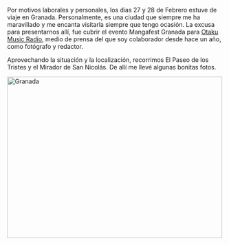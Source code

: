 Por motivos laborales y personales,  los días 27 y 28 de Febrero estuve de viaje en Granada. Personalmente, es una ciudad que siempre me ha maravillado y me encanta visitarla siempre que tengo ocasión. La excusa para presentarnos allí, fue cubrir el evento Mangafest Granada para [Otaku Music Radio](http://www.otakumusicradio.com), medio de prensa del que soy colaborador desde hace un año, como fotógrafo y redactor.

Aprovechando la situación y la localización, recorrimos El Paseo de los Tristes y el Mirador de San Nicolás. De allí me llevé algunas bonitas fotos.

<a data-flickr-embed="true" data-footer="true"  href="https://www.flickr.com/photos/srfreak/albums/72157665098263311" title="Granada"><img src="https://farm2.staticflickr.com/1565/25253203012_bc84fd903d.jpg" width="500" height="375" alt="Granada"></a><script async src="//embedr.flickr.com/assets/client-code.js" charset="utf-8"></script>
